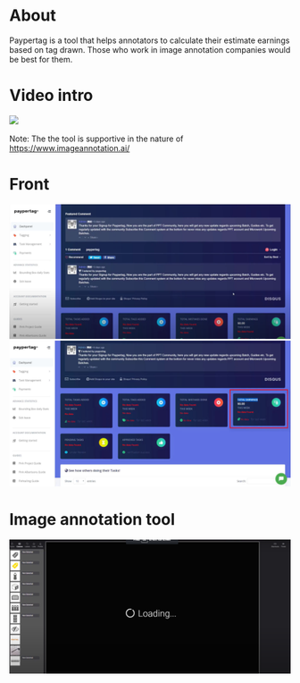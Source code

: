 # About
Paypertag is a tool that helps annotators to calculate their estimate earnings based on tag drawn. Those who work in image annotation companies would be best for them.
# Video intro
[<img src="https://img.youtube.com/vi/PEV4g3VlF5w/maxresdefault.jpg" width="50%">](https://youtu.be/PEV4g3VlF5w)

Note: The the tool is supportive in the nature of https://www.imageannotation.ai/
# Front
![Front view](images/1.png)
![Front view](images/2.png)
# Image annotation tool 
![Front view](images/3.png)
